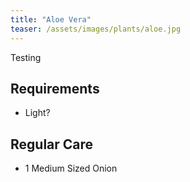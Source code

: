 ```yaml
---
title: "Aloe Vera"
teaser: /assets/images/plants/aloe.jpg
---
```


Testing  

## Requirements

* Light?

## Regular Care


* 1 Medium Sized Onion